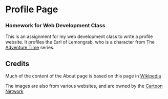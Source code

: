# Profile Page
### Homework for Web Development Class
This is an assignment for my web development class to write a profile website. It profiles the Earl of Lemongrab, who is a character from The [Adventure Time](https://en.wikipedia.org/wiki/Adventure_Time) series.

## Credits
Much of the content of the About page is based on this page in [Wikipedia](https://en.wikipedia.org/wiki/List_of_Adventure_Time_characters#Earl_of_Lemongrab)

The images are also from various websites, and are owned by the [Cartoon Network](https://www.cartoonnetwork.com/)